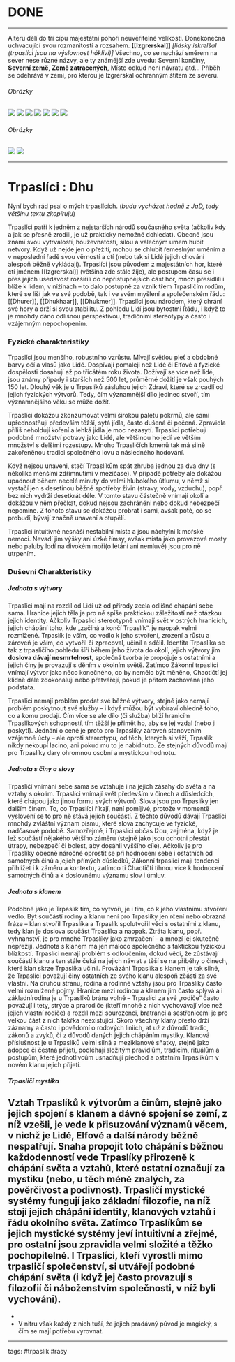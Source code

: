 
# DONE

---


Alteru dělí do tří cípu majestátní pohoří neuvěřitelné velikosti. Donekonečna uchvacující svou rozmanitostí a rozsahem. **[[Izgrerskal]]** *[lidsky iskrelšal (trpaslíci jsou na výslovnost hákliví)]*
Všechno, co se nachází směrem na sever nese různé názvy, ale ty známější zde uvedu: Severní končiny, **Severní země**, **Země zatracených**, Místo odkud není návratu atd...
Příběh se odehrává v zemi, pro kterou je Izgrerskal ochranným štítem ze severu.
###### Obrázky
<img src="/assets/Pasted image 20230810011717.png"/>
<img src="/assets/Pasted image 20230810011606.png"/>
<img src="/assets/Pasted image 20230810012237.png"/>
<img src="/assets/Pasted image 20230810012247.png"/>
<img src="/assets/Pasted image 20230810012257.png"/>
<img src="/assets/Pasted image 20230810012411.png"/>
<img src="/assets/Pasted image 20230810012330.png"/>

###### Obrázky
<img src="/assets/Pasted image 20230810011922.png"/>
<img src="/assets/Pasted image 20230810011345.png"/>

---
# Trpaslíci : Dhu
Nyní bych rád psal o mých trpaslících. (*budu vycházet hodně z JaD, tedy většinu textu zkopíruju*)

Trpaslíci patří k jedněm z nejstarších národů současného světa (ačkoliv kdy a jak se přesně zrodili, je už prakticky nemožné dohledat). Obecně jsou známí svou vytrvalostí, houževnatostí, silou a válečným umem hubit netvory. Když už nejde jen o přežití, mohou se chlubit řemeslným uměním a v neposlední řadě svou věrností a ctí (nebo tak si Lidé jejich chování alespoň běžně vykládají). Trpaslíci jsou původem z majestátních hor, které ctí jménem [[Izgrerskal]] (většina zde stále žije), ale postupem času se i přes jejich usedavost rozšířili do nepřístupnějších část hor, mnozí přesídlili i blíže k lidem, v nížinách – to dalo postupně za vznik třem Trpasličím rodům, které se liší jak ve své podobě, tak i ve svém myšlení a společenském řádu: [[Dhurer]], [[Dhukhaar]], [[Dhukmer]].
Trpaslíci jsou národem, který chrání své hory a drží si svou stabilitu. Z pohledu Lidí jsou bytostmi Řádu, i když to je mnohdy dáno odlišnou perspektivou, tradičními stereotypy a často i vzájemným nepochopením.


### Fyzické charakteristiky

Trpaslíci jsou menšího, robustního vzrůstu. Mívají světlou pleť a obdobné barvy očí a vlasů jako Lidé. Dospívají pomaleji než Lidé či Elfové a fyzické dospělosti dosahují až po třicátém roku života. Dožívají se více než lidé, jsou známy případy i starších než 500 let, průměrné dožití je však pouhých 150 let. Dlouhý věk je u Trpaslíků zásluhou jejich Zdraví, které se zrcadlí od jejich fyzických výtvorů. Tedy, čím významnější dílo jedinec stvoří, tím významnějšího věku se může dožít.

Trpaslíci dokážou zkonzumovat velmi širokou paletu pokrmů, ale sami upřednostňují především těžší, sytá jídla, často dušená či pečená. Zpravidla příliš neholdují koření a lehká jídla je moc nezasytí. Trpaslíci potřebují podobné množství potravy jako Lidé, ale většinou ho jedí ve větším množství s delšími rozestupy. Mnoho Trpasličích kmenů tak má silně zakořeněnou tradici společného lovu a následného hodování. 

Když nejsou unaveni, stačí Trpaslíkům spát zhruba jednou za dva dny (s několika menšími zdřímnutími v mezičase). V případě potřeby ale dokážou upadnout během necelé minuty do velmi hlubokého útlumu, v němž si vystačí jen s desetinou běžné spotřeby živin (stravy, vody, vzduchu), popř. bez nich vydrží desetkrát déle. V tomto stavu částečně vnímají okolí a dokážou v něm přečkat, dokud nejsou zachráněni nebo dokud nebezpečí nepomine. Z tohoto stavu se dokážou probrat i sami, avšak poté, co se probudí, bývají značně unavení a otupělí. 

Trpaslíci intuitivně nesnáší nestabilní místa a jsou náchylní k mořské nemoci. Nevadí jim výšky ani úzké římsy, avšak místa jako provazové mosty nebo paluby lodí na divokém moři(o létání ani nemluvě) jsou pro ně utrpením. 

### Duševní Charakteristiky

##### Jednota s výtvory

Trpaslíci mají na rozdíl od Lidí už od přírody zcela odlišné chápání sebe sama. Hranice jejich těla je pro ně spíše praktickou záležitostí než otázkou jejich identity. Ačkoliv Trpaslíci stereotypně vnímají svět v ostrých hranicích, jejich chápání toho, kde „začíná a končí Trpaslík“, je naopak velmi rozmlžené. Trpaslík je vším, co vedlo k jeho stvoření, zrození a růstu a zároveň je vším, co vytvořil či zpracoval, učinil a sdělil. Identita Trpaslíka se tak z trpasličího pohledu šíří během jeho života do okolí, jejich výtvory jim **doslova dávají nesmrtelnost**, společná tvorba je propojuje s ostatními a jejich činy je provazují s děním v okolním světě. 
Zatímco Zákonní trpaslíci vnímají výtvor jako něco konečného, co by nemělo být měněno, Chaotičtí jej klidně dále zdokonalují nebo přetvářejí, pokud je přitom zachována jeho podstata. 

Trpaslíci nemají problém prodat své běžné výtvory, stejně jako nemají problém poskytnout své služby – i když můžou být vybíraví ohledně toho, co a komu prodají. Čím více se ale dílo (či služba) blíží hranicím Trpaslíkových schopností, tím těžší je přimět ho, aby se jej vzdal (nebo ji poskytl). Jednání o ceně je proto pro Trpaslíky zároveň stanovením vzájemné úcty – ale oproti stereotypu, od těch, kterých si váží, Trpaslík nikdy nekoupí lacino, ani pokud mu to je nabídnuto. Ze stejných důvodů mají pro Trpaslíky dary ohromnou osobní a mystickou hodnotu. 

##### Jednota s činy a slovy

Trpasličí vnímání sebe sama se vztahuje i na jejich zásahy do světa a na vztahy s okolím. Trpaslíci vnímají svět především v činech a důsledcích, které chápou jako jinou formu svých výtvorů. Slova jsou pro Trpaslíky jen dalším činem. To, co Trpaslíci říkají, není pomíjivé, protože v momentě vyslovení se to pro ně stává jejich součástí. Z těchto důvodů dávají Trpaslíci mnohdy zvláštní význam písmu, které slova zachycuje ve fyzické, nadčasové podobě. Samozřejmě, i Trpaslíci občas lžou, zejména, když je lež součástí nějakého většího záměru (stejně jako jsou ochotni přestát útrapy, nebezpečí či bolest, aby dosáhli vyššího cíle). Ačkoliv je pro Trpaslíky obecně náročné oprostit se při hodnocení sebe i ostatních od samotných činů a jejich přímých důsledků, Zákonní trpaslíci mají tendenci přihlížet i k záměru a kontextu, zatímco ti Chaotičtí tíhnou více k hodnocení samotných činů a k doslovnému významu slov i úmluv.
##### Jednota s klanem
Podobně jako je Trpaslík tím, co vytvoří, je i tím, co k jeho vlastnímu stvoření vedlo. Být součástí rodiny a klanu není pro Trpaslíky jen rčení nebo obrazná fráze – klan stvořil Trpaslíka a Trpaslík spolutvořil věci s ostatními z klanu, tedy klan je doslova součást Trpaslíka a naopak. Ztráta klanu, popř. vyhnanství, je pro mnohé Trpaslíky jako zmrzačení – a mnozí jej skutečně nepřežijí. Jednota s klanem má jen máloco společného s faktickou fyzickou blízkostí. Trpaslíci nemají problém s odloučením, dokud vědí, že zůstávají součástí klanu a ten stále čeká na jejich návrat a těší se na příběhy o činech, které klan skrze Trpaslíka učinil. Provázání Trpaslíka s klanem je tak silné, že Trpaslíci považují činy ostatních ze svého klanu alespoň zčásti za své vlastní. Na druhou stranu, rodina a rodinné vztahy jsou pro Trpaslíky často velmi rozmlžené pojmy. Hranice mezi rodinou a klanem jim často splývá a i základnírodina je u Trpaslíků brána volně – Trpaslíci za své „rodiče“ často považují i tety, strýce a prarodiče (kteří mnohé z nich vychovávají více než jejich vlastní rodiče) a rozdíl mezi sourozenci, bratranci a sestřenicemi je pro velkou část z nich takřka neexistující. Skoro všechny klany přesto drží záznamy a často i povědomí o rodových liniích, ať už z důvodů tradic, zákonů a zvyků, či z důvodů daných jejich chápáním mystiky. Klanová příslušnost je u Trpaslíků velmi silná a meziklanové sňatky, stejně jako adopce či čestná přijetí, podléhají složitým pravidlům, tradicím, rituálům a postupům, které jednotlivcům usnadňují přechod a ostatním Trpaslíkům v novém klanu jejich přijetí.
##### Trpasličí mystika
Vztah Trpaslíků k výtvorům a činům, stejně jako jejich spojení s klanem a dávné spojení se zemí, z níž vzešli, je vede k přisuzování významů věcem, v nichž je Lidé, Elfové a další národy běžně nespatřují. Snaha propojit toto chápání s běžnou každodenností vede Trpaslíky přirozeně k chápání světa a vztahů, které ostatní označují za mystiku (nebo, u těch méně znalých, za pověrčivost a podivnost). Trpasličí mystické systémy fungují jako základní filozofie, na níž stojí jejich chápání identity, klanových vztahů i řádu okolního světa. Zatímco Trpaslíkům se jejich mystické systémy jeví intuitivní a zřejmé, pro ostatní jsou zpravidla velmi složité a těžko pochopitelné. I Trpaslíci, kteří vyrostli mimo trpasličí společenství, si utvářejí podobné chápání světa (i když jej často provazují s filozofií či náboženstvím společnosti, v níž byli vychováni).
- 
- 
- V nitru však každý z nich tuší, že jejich pradávný původ je magický, s čím se mají potřebu vyrovnat.


---
tags: #trpaslik #rasy 

